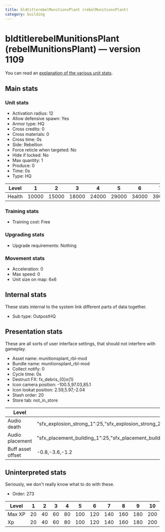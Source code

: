 ```yaml
---
title: bldtitlerebelMunitionsPlant (rebelMunitionsPlant)
category: building
---
```


# bldtitlerebelMunitionsPlant (rebelMunitionsPlant) — version 1109

You can read an [explanation  of the various unit stats](unitexplained.md).

## Main stats

### Unit stats

  * Activation radius: 12
  * Allow defensive spawn: Yes
  * Armor type: HQ
  * Cross credits: 0
  * Cross materials: 0
  * Cross time: 0s
  * Side: Rebellion
  * Force reticle when targeted: No
  * Hide if locked: No
  * Max quantity: 1
  * Produce: 0
  * Time: 0s
  * Type: HQ

|Level |1    |2    |3    |4    |5    |6    |7    |8    |9    |10   |
|------|-----|-----|-----|-----|-----|-----|-----|-----|-----|-----|
|Health|10000|15000|18000|24000|29000|34000|39000|44000|49000|54000|


### Training stats

  * Training cost: Free

### Upgrading stats

  * Upgrade requirements: Nothing

### Movement stats

  * Acceleration: 0
  * Max speed: 0
  * Unit size on map: 6x6

## Internal stats

These stats internal to the system link different parts of data together.

  * Sub type: OutpostHQ

## Presentation stats

These are all sorts of user interface settings, that should not interfere with gameplay.

  * Asset name: munitionsplant_rbl-mod
  * Bundle name: munitionsplant_rbl-mod
  * Collect notify: 0
  * Cycle time: 0s
  * Destruct FX: fx_debris_{0}x{1}
  * Icon camera position: -100.5,97.03,85.1
  * Icon lookat position: 2.59,5.97,-2.04
  * Stash order: 20
  * Store tab: not_in_store

|Level            |1                                                                                                                       |2                                                                                                                       |3                                                                                                                       |4                                                                                                                       |5                                                                                                                       |6                                                                                                                       |7                                                                                                                       |8                                                                                                                       |9                                                                                                                       |10                                                                                                                      |
|-----------------|------------------------------------------------------------------------------------------------------------------------|------------------------------------------------------------------------------------------------------------------------|------------------------------------------------------------------------------------------------------------------------|------------------------------------------------------------------------------------------------------------------------|------------------------------------------------------------------------------------------------------------------------|------------------------------------------------------------------------------------------------------------------------|------------------------------------------------------------------------------------------------------------------------|------------------------------------------------------------------------------------------------------------------------|------------------------------------------------------------------------------------------------------------------------|------------------------------------------------------------------------------------------------------------------------|
|Audio death      |"sfx_explosion_strong_1":25,"sfx_explosion_strong_2":25,"sfx_explosion_strong_3":25,"sfx_explosion_strong_4":185        |"sfx_explosion_strong_1":25,"sfx_explosion_strong_2":25,"sfx_explosion_strong_3":25,"sfx_explosion_strong_4":186        |"sfx_explosion_strong_1":25,"sfx_explosion_strong_2":25,"sfx_explosion_strong_3":25,"sfx_explosion_strong_4":187        |"sfx_explosion_strong_1":25,"sfx_explosion_strong_2":25,"sfx_explosion_strong_3":25,"sfx_explosion_strong_4":188        |"sfx_explosion_strong_1":25,"sfx_explosion_strong_2":25,"sfx_explosion_strong_3":25,"sfx_explosion_strong_4":189        |"sfx_explosion_strong_1":25,"sfx_explosion_strong_2":25,"sfx_explosion_strong_3":25,"sfx_explosion_strong_4":190        |"sfx_explosion_strong_1":25,"sfx_explosion_strong_2":25,"sfx_explosion_strong_3":25,"sfx_explosion_strong_4":191        |"sfx_explosion_strong_1":25,"sfx_explosion_strong_2":25,"sfx_explosion_strong_3":25,"sfx_explosion_strong_4":192        |"sfx_explosion_strong_1":25,"sfx_explosion_strong_2":25,"sfx_explosion_strong_3":25,"sfx_explosion_strong_4":193        |"sfx_explosion_strong_1":25,"sfx_explosion_strong_2":25,"sfx_explosion_strong_3":25,"sfx_explosion_strong_4":194        |
|Audio placement  |"sfx_placement_building_1":25,"sfx_placement_building_2":25,"sfx_placement_building_3":25,"sfx_placement_building_4":185|"sfx_placement_building_1":25,"sfx_placement_building_2":25,"sfx_placement_building_3":25,"sfx_placement_building_4":186|"sfx_placement_building_1":25,"sfx_placement_building_2":25,"sfx_placement_building_3":25,"sfx_placement_building_4":187|"sfx_placement_building_1":25,"sfx_placement_building_2":25,"sfx_placement_building_3":25,"sfx_placement_building_4":188|"sfx_placement_building_1":25,"sfx_placement_building_2":25,"sfx_placement_building_3":25,"sfx_placement_building_4":189|"sfx_placement_building_1":25,"sfx_placement_building_2":25,"sfx_placement_building_3":25,"sfx_placement_building_4":190|"sfx_placement_building_1":25,"sfx_placement_building_2":25,"sfx_placement_building_3":25,"sfx_placement_building_4":191|"sfx_placement_building_1":25,"sfx_placement_building_2":25,"sfx_placement_building_3":25,"sfx_placement_building_4":192|"sfx_placement_building_1":25,"sfx_placement_building_2":25,"sfx_placement_building_3":25,"sfx_placement_building_4":193|"sfx_placement_building_1":25,"sfx_placement_building_2":25,"sfx_placement_building_3":25,"sfx_placement_building_4":194|
|Buff asset offset|-0.8,-3.6,-1.2                                                                                                          |-0.8,-3.6,-1.2                                                                                                          |-0.8,-3.6,-1.2                                                                                                          |-1,-3.6,-1.6                                                                                                            |-1.6,-2.4,-1.6                                                                                                          |-1.6,-2.4,-1.6                                                                                                          |-2,-2.2,-2                                                                                                              |-2.6,-1.8,-2.6                                                                                                          |-2.6,-1.8,-2.6                                                                                                          |-2.6,-1.8,-2.6                                                                                                          |


## Uninterpreted stats

Seriously, we don't really know what to do with these.

  * Order: 273

|Level |1 |2 |3 |4 |5  |6  |7  |8  |9  |10 |
|------|--|--|--|--|---|---|---|---|---|---|
|Max XP|20|40|60|80|100|120|140|160|180|200|
|Xp    |20|40|60|80|100|120|140|160|180|200|


